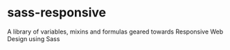 sass-responsive
===============

A library of variables, mixins and formulas geared towards Responsive Web Design using Sass